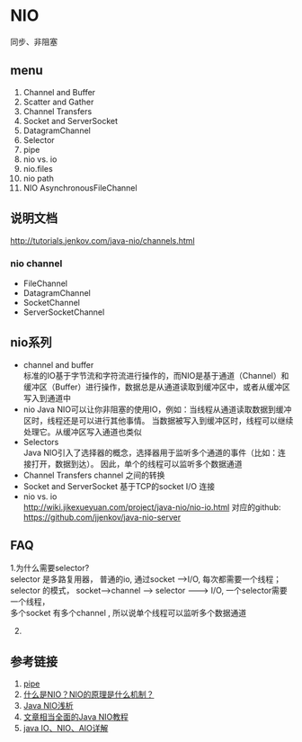 # NIO
同步、非阻塞

## menu
1. Channel and Buffer
2. Scatter and Gather
3. Channel Transfers
4. Socket and ServerSocket
5. DatagramChannel
6. Selector
7. pipe
8. nio vs. io
9. nio.files
10. nio path
11. NIO AsynchronousFileChannel

##  说明文档
http://tutorials.jenkov.com/java-nio/channels.html

### nio channel 
-   FileChannel
-   DatagramChannel
-   SocketChannel
-   ServerSocketChannel

## nio系列
-   channel and buffer  
标准的IO基于字节流和字符流进行操作的，而NIO是基于通道（Channel）和缓冲区（Buffer）进行操作，数据总是从通道读取到缓冲区中，或者从缓冲区写入到通道中
-   nio 
Java NIO可以让你非阻塞的使用IO，例如：当线程从通道读取数据到缓冲区时，线程还是可以进行其他事情。
当数据被写入到缓冲区时，线程可以继续处理它。从缓冲区写入通道也类似
-   Selectors       
Java NIO引入了选择器的概念，选择器用于监听多个通道的事件（比如：连接打开，数据到达）。
因此，单个的线程可以监听多个数据通道
-   Channel Transfers
channel 之间的转换
-   Socket and ServerSocket
基于TCP的socket I/O 连接
-   nio vs. io      
http://wiki.jikexueyuan.com/project/java-nio/nio-io.html
对应的github: https://github.com/jjenkov/java-nio-server


##  FAQ
1.为什么需要selector?        
selector 是多路复用器， 普通的io, 通过socket -->I/O, 每次都需要一个线程；     
selector 的模式， socket-->channel --> selector ---> I/O, 一个selector需要一个线程，     
多个socket 有多个channel , 所以说单个线程可以监听多个数据通道     

2. 

## 参考链接
1.  [pipe](http://wiki.jikexueyuan.com/project/java-nio/pipe.html)
2.  [什么是NIO？NIO的原理是什么机制？](https://blog.csdn.net/qq_36520235/article/details/81318189)
3.  [Java NIO浅析](https://tech.meituan.com/2016/11/04/nio.html)
4.  [文章相当全面的Java NIO教程](https://cloud.tencent.com/developer/article/1354567)
5.  [java IO、NIO、AIO详解](https://www.cnblogs.com/sxkgeek/p/9488703.html)



